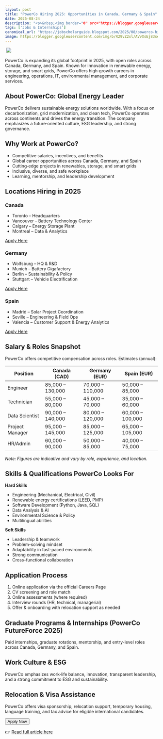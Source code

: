 ```yaml
---
layout: post
title: "PowerCo Hiring 2025: Opportunities in Canada, Germany & Spain"
date: 2025-08-24
description: "<p>&nbsp;<img border="0" src="https://blogger.googleusercontent.com/img/b/R29vZ2xl/AVvXsEj83se2C_MwjzDzq_Z7uOd3jjNwpFB2uQaU6Vae-OsHCB8NJT199H7JWq4yamVjs2cIEe3SbaHxANg2pEa9aqkZFY0OSmieMpUyAIzab6tv4PeFl3z0kManx_bmhLyyl7u92ODeFzCC6XkyQxOcfwaJg_ewX0ecs__TfuKIqqbmz6qfvTjXidG30UiMxGNd/s16000/1000289727.webp" style="text-align: center;" /></p><p>PowerCo is expanding its global footprint in 2025, with open roles across Canada, Germany, and Spain. Known for innovation in renewable energy, storage, and smart grids, PowerCo offers high‑growth careers in engineering, operations, IT, environmental management, and corporate services.</p><h2>About PowerCo: Global Energy Leader</h2><p>PowerCo delivers sustainable energy solutions worldwide. With a focus on decarbonization, grid modernization, and clean tech, PowerCo operates across continents and drives the energy transition. The company emphasizes a future‑oriented culture, ESG leadership, and strong governance.</p><h2>Why Work at PowerCo?</h2><ul><li>Competitive salaries, incentives, and benefits</li><li>Global career opportunities across Canada, Germany, and Spain</li><li>Cutting‑edge projects in renewables, storage, and smart grids</li><li>Inclusive, diverse, and safe workplace</li><li>Learning, mentorship, and leadership development</li></ul><h2>Locations Hiring in 2025</h2><div class="grid-locations"><section class="location-card"><h3>Canada</h3><ul class="job-list"><li>Toronto – Headquarters</li><li>Vancouver – Battery Technology Center</li><li>Calgary – Energy Storage Plant</li><li>Montreal – Data &amp; Analytics</li></ul><a class="link-btn" href="https://jobscholarguide.blogspot.com/feeds/posts/default?alt=rss" target="_blank">Apply Here</a></section><section class="location-card"><h3>Germany</h3><ul class="job-list"><li>Wolfsburg – HQ &amp; R&amp;D</li><li>Munich – Battery Gigafactory</li><li>Berlin – Sustainability &amp; Policy</li><li>Stuttgart – Vehicle Electrification</li></ul><a class="link-btn" href="https://jobscholarguide.blogspot.com/feeds/posts/default?alt=rss" target="_blank">Apply Here</a></section><section class="location-card"><h3>Spain</h3><ul class="job-list"><li>Madrid – Solar Project Coordination</li><li>Seville – Engineering &amp; Field Ops</li><li>Valencia – Customer Support &amp; Energy Analytics</li></ul><a class="link-btn" href="https://jobscholarguide.blogspot.com/feeds/posts/default?alt=rss" target="_blank">Apply Here</a></section></div><h2>Salary &amp; Roles Snapshot</h2><p>PowerCo offers competitive compensation across roles. Estimates (annual):</p><table class="salary-table"><thead><tr><th>Position</th><th>Canada (CAD)</th><th>Germany (EUR)</th><th>Spain (EUR)</th></tr></thead><tbody><tr><td>Engineer</td><td>85,000 – 130,000</td><td>70,000 – 110,000</td><td>50,000 – 85,000</td></tr><tr><td>Technician</td><td>55,000 – 80,000</td><td>45,000 – 70,000</td><td>35,000 – 60,000</td></tr><tr><td>Data Scientist</td><td>90,000 – 140,000</td><td>80,000 – 120,000</td><td>60,000 – 100,000</td></tr><tr><td>Project Manager</td><td>95,000 – 145,000</td><td>85,000 – 125,000</td><td>65,000 – 105,000</td></tr><tr><td>HR/Admin</td><td>60,000 – 90,000</td><td>50,000 – 85,000</td><td>40,000 – 75,000</td></tr></tbody></table><p><em>Note: Figures are indicative and vary by role, experience, and location.</em></p><h2>Skills &amp; Qualifications PowerCo Looks For</h2><div class="grid-skills"><div class="skill-col"><strong>Hard Skills</strong><ul><li>Engineering (Mechanical, Electrical, Civil)</li><li>Renewable energy certifications (LEED, PMP)</li><li>Software Development (Python, Java, SQL)</li><li>Data Analysis &amp; AI</li><li>Environmental Science &amp; Policy</li><li>Multilingual abilities</li></ul></div><div class="skill-col"><strong>Soft Skills</strong><ul><li>Leadership &amp; teamwork</li><li>Problem-solving mindset</li><li>Adaptability in fast-paced environments</li><li>Strong communication</li><li>Cross-functional collaboration</li></ul></div></div><h2>Application Process</h2><ol><li>Online application via the official Careers Page</li><li>CV screening and role match</li><li>Online assessments (where required)</li><li>Interview rounds (HR, technical, managerial)</li><li>Offer &amp; onboarding with relocation support as needed</li></ol><h2>Graduate Programs &amp; Internships (PowerCo FutureForce 2025)</h2><p>Paid internships, graduate rotations, mentorship, and entry-level roles across Canada, Germany, and Spain.</p><h2>Work Culture &amp; ESG</h2><p>PowerCo emphasizes work‑life balance, innovation, transparent leadership, and a strong commitment to ESG and sustainability.</p><h2>Relocation &amp; Visa Assistance</h2><p>PowerCo offers visa sponsorship, relocation support, temporary housing, language training, and tax advice for eligible international candidates.</p><div class="apply-btn-wrapper"><button class="apply-btn">Apply Now</button></div>"
tags: ['Jobs & Internships']
canonical_url: "https://jobscholarguide.blogspot.com/2025/08/powerco-hiring-2025-opportunities-in.html"
image: https://blogger.googleusercontent.com/img/b/R29vZ2xl/AVvXsEj83se2C_MwjzDzq_Z7uOd3jjNwpFB2uQaU6Vae-OsHCB8NJT199H7JWq4yamVjs2cIEe3SbaHxANg2pEa9aqkZFY0OSmieMpUyAIzab6tv4PeFl3z0kManx_bmhLyyl7u92ODeFzCC6XkyQxOcfwaJg_ewX0ecs__TfuKIqqbmz6qfvTjXidG30UiMxGNd/s72-c/1000289727.webp
---
```


<p>&nbsp;<img border="0" src="https://blogger.googleusercontent.com/img/b/R29vZ2xl/AVvXsEj83se2C_MwjzDzq_Z7uOd3jjNwpFB2uQaU6Vae-OsHCB8NJT199H7JWq4yamVjs2cIEe3SbaHxANg2pEa9aqkZFY0OSmieMpUyAIzab6tv4PeFl3z0kManx_bmhLyyl7u92ODeFzCC6XkyQxOcfwaJg_ewX0ecs__TfuKIqqbmz6qfvTjXidG30UiMxGNd/s16000/1000289727.webp" style="text-align: center;" /></p><p>PowerCo is expanding its global footprint in 2025, with open roles across Canada, Germany, and Spain. Known for innovation in renewable energy, storage, and smart grids, PowerCo offers high‑growth careers in engineering, operations, IT, environmental management, and corporate services.</p><h2>About PowerCo: Global Energy Leader</h2><p>PowerCo delivers sustainable energy solutions worldwide. With a focus on decarbonization, grid modernization, and clean tech, PowerCo operates across continents and drives the energy transition. The company emphasizes a future‑oriented culture, ESG leadership, and strong governance.</p><h2>Why Work at PowerCo?</h2><ul><li>Competitive salaries, incentives, and benefits</li><li>Global career opportunities across Canada, Germany, and Spain</li><li>Cutting‑edge projects in renewables, storage, and smart grids</li><li>Inclusive, diverse, and safe workplace</li><li>Learning, mentorship, and leadership development</li></ul><h2>Locations Hiring in 2025</h2><div class="grid-locations"><section class="location-card"><h3>Canada</h3><ul class="job-list"><li>Toronto – Headquarters</li><li>Vancouver – Battery Technology Center</li><li>Calgary – Energy Storage Plant</li><li>Montreal – Data &amp; Analytics</li></ul><a class="link-btn" href="https://jobscholarguide.blogspot.com/feeds/posts/default?alt=rss" target="_blank">Apply Here</a></section><section class="location-card"><h3>Germany</h3><ul class="job-list"><li>Wolfsburg – HQ &amp; R&amp;D</li><li>Munich – Battery Gigafactory</li><li>Berlin – Sustainability &amp; Policy</li><li>Stuttgart – Vehicle Electrification</li></ul><a class="link-btn" href="https://jobscholarguide.blogspot.com/feeds/posts/default?alt=rss" target="_blank">Apply Here</a></section><section class="location-card"><h3>Spain</h3><ul class="job-list"><li>Madrid – Solar Project Coordination</li><li>Seville – Engineering &amp; Field Ops</li><li>Valencia – Customer Support &amp; Energy Analytics</li></ul><a class="link-btn" href="https://jobscholarguide.blogspot.com/feeds/posts/default?alt=rss" target="_blank">Apply Here</a></section></div><h2>Salary &amp; Roles Snapshot</h2><p>PowerCo offers competitive compensation across roles. Estimates (annual):</p><table class="salary-table"><thead><tr><th>Position</th><th>Canada (CAD)</th><th>Germany (EUR)</th><th>Spain (EUR)</th></tr></thead><tbody><tr><td>Engineer</td><td>85,000 – 130,000</td><td>70,000 – 110,000</td><td>50,000 – 85,000</td></tr><tr><td>Technician</td><td>55,000 – 80,000</td><td>45,000 – 70,000</td><td>35,000 – 60,000</td></tr><tr><td>Data Scientist</td><td>90,000 – 140,000</td><td>80,000 – 120,000</td><td>60,000 – 100,000</td></tr><tr><td>Project Manager</td><td>95,000 – 145,000</td><td>85,000 – 125,000</td><td>65,000 – 105,000</td></tr><tr><td>HR/Admin</td><td>60,000 – 90,000</td><td>50,000 – 85,000</td><td>40,000 – 75,000</td></tr></tbody></table><p><em>Note: Figures are indicative and vary by role, experience, and location.</em></p><h2>Skills &amp; Qualifications PowerCo Looks For</h2><div class="grid-skills"><div class="skill-col"><strong>Hard Skills</strong><ul><li>Engineering (Mechanical, Electrical, Civil)</li><li>Renewable energy certifications (LEED, PMP)</li><li>Software Development (Python, Java, SQL)</li><li>Data Analysis &amp; AI</li><li>Environmental Science &amp; Policy</li><li>Multilingual abilities</li></ul></div><div class="skill-col"><strong>Soft Skills</strong><ul><li>Leadership &amp; teamwork</li><li>Problem-solving mindset</li><li>Adaptability in fast-paced environments</li><li>Strong communication</li><li>Cross-functional collaboration</li></ul></div></div><h2>Application Process</h2><ol><li>Online application via the official Careers Page</li><li>CV screening and role match</li><li>Online assessments (where required)</li><li>Interview rounds (HR, technical, managerial)</li><li>Offer &amp; onboarding with relocation support as needed</li></ol><h2>Graduate Programs &amp; Internships (PowerCo FutureForce 2025)</h2><p>Paid internships, graduate rotations, mentorship, and entry-level roles across Canada, Germany, and Spain.</p><h2>Work Culture &amp; ESG</h2><p>PowerCo emphasizes work‑life balance, innovation, transparent leadership, and a strong commitment to ESG and sustainability.</p><h2>Relocation &amp; Visa Assistance</h2><p>PowerCo offers visa sponsorship, relocation support, temporary housing, language training, and tax advice for eligible international candidates.</p><div class="apply-btn-wrapper"><button class="apply-btn">Apply Now</button></div>

👉 [Read full article here](https://jobscholarguide.blogspot.com/2025/08/powerco-hiring-2025-opportunities-in.html)
